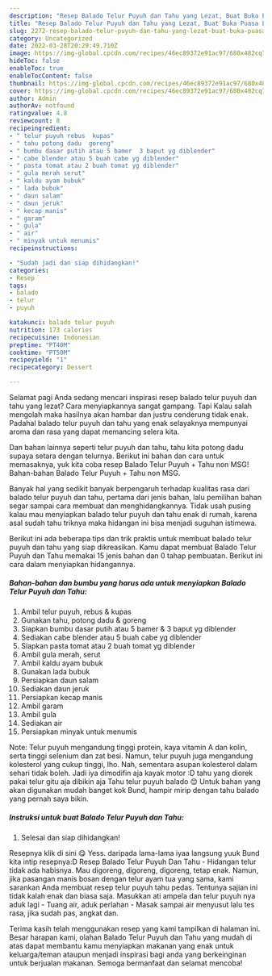 ```yaml
---
description: "Resep Balado Telur Puyuh dan Tahu yang Lezat, Buat Buka Puasa Lezat"
title: "Resep Balado Telur Puyuh dan Tahu yang Lezat, Buat Buka Puasa Lezat"
slug: 2272-resep-balado-telur-puyuh-dan-tahu-yang-lezat-buat-buka-puasa-lezat
category: Uncategorized
date: 2022-03-28T20:29:49.710Z
image: https://img-global.cpcdn.com/recipes/46ec89372e91ac97/680x482cq70/balado-telur-puyuh-dan-tahu-foto-resep-utama.jpg
hideToc: false
enableToc: true
enableTocContent: false
thumbnail: https://img-global.cpcdn.com/recipes/46ec89372e91ac97/680x482cq70/balado-telur-puyuh-dan-tahu-foto-resep-utama.jpg
cover: https://img-global.cpcdn.com/recipes/46ec89372e91ac97/680x482cq70/balado-telur-puyuh-dan-tahu-foto-resep-utama.jpg
author: Admin
authorAv: notfound
ratingvalue: 4.8
reviewcount: 8
recipeingredient:
- " telur puyuh rebus  kupas"
- " tahu potong dadu  goreng"
- " bumbu dasar putih atau 5 bamer  3 baput yg diblender"
- " cabe blender atau 5 buah cabe yg diblender"
- " pasta tomat atau 2 buah tomat yg diblender"
- " gula merah serut"
- " kaldu ayam bubuk"
- " lada bubuk"
- " daun salam"
- " daun jeruk"
- " kecap manis"
- " garam"
- " gula"
- " air"
- " minyak untuk menumis"
recipeinstructions:

- "Sudah jadi dan siap dihidangkan!"
categories:
- Resep
tags:
- balado
- telur
- puyuh

katakunci: balado telur puyuh 
nutrition: 173 calories
recipecuisine: Indonesian
preptime: "PT40M"
cooktime: "PT50M"
recipeyield: "1"
recipecategory: Dessert

---
```



Selamat pagi Anda sedang mencari inspirasi resep balado telur puyuh dan tahu yang lezat? Cara menyiapkannya sangat gampang. Tapi Kalau salah mengolah maka hasilnya akan hambar dan justru cenderung tidak enak. Padahal balado telur puyuh dan tahu yang enak selayaknya mempunyai aroma dan rasa yang dapat memancing selera kita.


Dan bahan lainnya seperti telur puyuh dan tahu, tahu kita potong dadu supaya setara dengan telurnya. Berikut ini bahan dan cara untuk memasaknya, yuk kita coba resep Balado Telur Puyuh + Tahu non MSG! Bahan-bahan Balado Telur Puyuh + Tahu non MSG.

Banyak hal yang sedikit banyak berpengaruh terhadap kualitas rasa dari balado telur puyuh dan tahu, pertama dari jenis bahan, lalu pemilihan bahan segar sampai cara membuat dan menghidangkannya. Tidak usah pusing kalau mau menyiapkan balado telur puyuh dan tahu enak di rumah, karena asal sudah tahu triknya maka hidangan ini bisa menjadi suguhan istimewa.


Berikut ini ada beberapa tips dan trik praktis untuk membuat balado telur puyuh dan tahu yang siap dikreasikan. Kamu dapat membuat Balado Telur Puyuh dan Tahu memakai 15 jenis bahan dan 0 tahap pembuatan. Berikut ini cara dalam menyiapkan hidangannya.

<!--inarticleads1-->

##### Bahan-bahan dan bumbu yang harus ada untuk menyiapkan Balado Telur Puyuh dan Tahu:

1. Ambil  telur puyuh, rebus &amp; kupas
1. Gunakan  tahu, potong dadu &amp; goreng
1. Siapkan  bumbu dasar putih atau 5 bamer &amp; 3 baput yg diblender
1. Sediakan  cabe blender atau 5 buah cabe yg diblender
1. Siapkan  pasta tomat atau 2 buah tomat yg diblender
1. Ambil  gula merah, serut
1. Ambil  kaldu ayam bubuk
1. Gunakan  lada bubuk
1. Persiapkan  daun salam
1. Sediakan  daun jeruk
1. Persiapkan  kecap manis
1. Ambil  garam
1. Ambil  gula
1. Sediakan  air
1. Persiapkan  minyak untuk menumis


Note: Telur puyuh mengandung tinggi protein, kaya vitamin A dan kolin, serta tinggi selenium dan zat besi. Namun, telur puyuh juga mengandung kolesterol yang cukup tinggi, lho. Nah, sementara asupan kolesterol dalam sehari tidak boleh. Jadi iya dimodifin aja kayak motor :D tahu yang diorek pakai telur gitu aja dibikin aja Tahu telur puyuh balado 😊 Untuk bahan yang akan digunakan mudah banget kok Bund, hampir mirip dengan tahu balado yang pernah saya bikin. 

<!--inarticleads2-->

##### Instruksi untuk buat Balado Telur Puyuh dan Tahu:


1. Selesai dan siap dihidangkan!

Resepnya klik di sini 😋 Yess. daripada lama-lama iyaa langsung yuuk Bund kita intip resepnya:D Resep Balado Telur Puyuh Dan Tahu - Hidangan telur tidak ada habisnya. Mau digoreng, digoreng, digoreng, tetap enak. Namun, jika pasangan manis bosan dengan telur ayam tua yang sama, kami sarankan Anda membuat resep telur puyuh tahu pedas. Tentunya sajian ini tidak kalah enak dan biasa saja. Masukkan ati ampela dan telur puyuh nya aduk lagi - Tuang air, aduk perlahan - Masak sampai air menyusut lalu tes rasa, jika sudah pas, angkat dan. 

Terima kasih telah menggunakan resep yang kami tampilkan di halaman ini. Besar harapan kami, olahan Balado Telur Puyuh dan Tahu yang mudah di atas dapat membantu kamu menyiapkan makanan yang enak untuk keluarga/teman ataupun menjadi inspirasi bagi anda yang berkeinginan untuk berjualan makanan. Semoga bermanfaat dan selamat mencoba!
